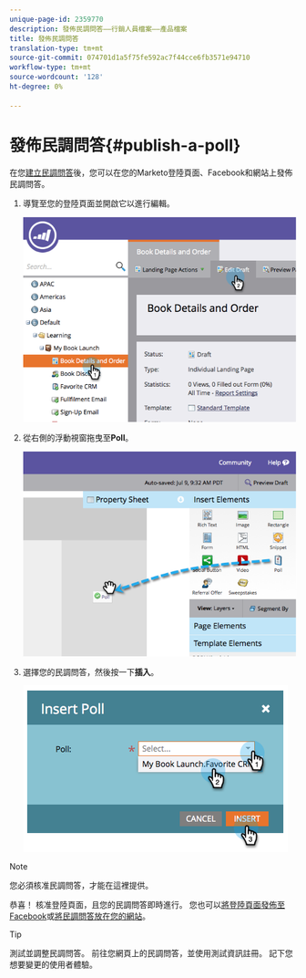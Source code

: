 ```yaml
---
unique-page-id: 2359770
description: 發佈民調問答——行銷人員檔案——產品檔案
title: 發佈民調問答
translation-type: tm+mt
source-git-commit: 074701d1a5f75fe592ac7f44cce6fb3571e94710
workflow-type: tm+mt
source-wordcount: '128'
ht-degree: 0%

---
```



# 發佈民調問答{#publish-a-poll}

在您[建立民調問答](/help/marketo/product-docs/demand-generation/social/creating-a-poll/create-a-poll.md)後，您可以在您的Marketo登陸頁面、Facebook和網站上發佈民調問答。

1. 導覽至您的登陸頁面並開啟它以進行編輯。

   ![](assets/image2014-9-19-10-3a45-3a23.png)

1. 從右側的浮動視窗拖曳至&#x200B;**Poll**。

   ![](assets/image2014-9-19-10-3a45-3a50.png)

1. 選擇您的民調問答，然後按一下&#x200B;**插入**。

   ![](assets/image2014-9-19-10-3a45-3a58.png)

>[!NOTE]
>
>您必須核准民調問答，才能在這裡提供。

恭喜！ 核准登陸頁面，且您的民調問答即時進行。 您也可以[將登陸頁面發佈至Facebook](/help/marketo/product-docs/demand-generation/facebook/publish-landing-pages-to-facebook.md)或[將民調問答放在您的網站](/help/marketo/product-docs/demand-generation/social/social-functions/deploy-social-on-your-website.md)。

>[!TIP]
>
>測試並調整民調問答。 前往您網頁上的民調問答，並使用測試資訊註冊。 記下您想要變更的使用者體驗。
